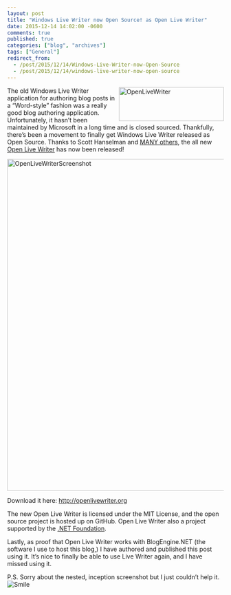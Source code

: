 ```yaml
---
layout: post
title: "Windows Live Writer now Open Source! as Open Live Writer"
date: 2015-12-14 14:02:00 -0600
comments: true
published: true
categories: ["blog", "archives"]
tags: ["General"]
redirect_from: 
  - /post/2015/12/14/Windows-Live-Writer-now-Open-Source
  - /post/2015/12/14/windows-live-writer-now-open-source
---
```

<!-- more -->
<p><a href="/images/postsOpenLiveWriter.png"><img title="OpenLiveWriter" style="border-top: 0px; border-right: 0px; background-image: none; border-bottom: 0px; float: right; padding-top: 0px; padding-left: 0px; border-left: 0px; display: inline; padding-right: 0px" border="0" alt="OpenLiveWriter" src="/images/postsOpenLiveWriter_thumb.png" width="244" align="right" height="79"></a>The old Windows Live Writer application for authoring blog posts in a “Word-style” fashion was a really good blog authoring application. Unfortunately, it hasn’t been maintained by Microsoft in a long time and is closed sourced. Thankfully, there’s been a movement to finally get Windows Live Writer released as Open Source. Thanks to Scott Hanselman and <a href="http://openlivewriter.org/" target="_blank">MANY others</a>, the all new <a href="http://openlivewriter.org/" target="_blank">Open Live Writer</a> has now been released!</p> <p><a href="/images/postsOpenLiveWriterScreenshot.png"><img title="OpenLiveWriterScreenshot" style="border-top: 0px; border-right: 0px; background-image: none; border-bottom: 0px; float: none; padding-top: 0px; padding-left: 0px; margin-left: auto; border-left: 0px; display: block; padding-right: 0px; margin-right: auto" border="0" alt="OpenLiveWriterScreenshot" src="/images/postsOpenLiveWriterScreenshot_thumb.png" width="745" height="772"></a></p> <p>Download it here: <a href="http://openlivewriter.org" target="_blank">http://openlivewriter.org</a></p> <p>The new Open Live Writer is licensed under the MIT License, and the open source project is hosted up on GitHub. Open Live Writer also a project supported by the <a href="http://www.dotnetfoundation.org/projects" target="_blank">.NET Foundation</a>.</p> <p>Lastly, as proof that Open Live Writer works with BlogEngine.NET (the software I use to host this blog,) I have authored and published this post using it. It’s nice to finally be able to use Live Writer again, and I have missed using it.</p> <p>P.S. Sorry about the nested, inception screenshot but I just couldn’t help it. <img class="wlEmoticon wlEmoticon-smile" style="border-top-style: none; border-left-style: none; border-bottom-style: none; border-right-style: none" alt="Smile" src="/images/postswlEmoticon-smile.png"></p>
